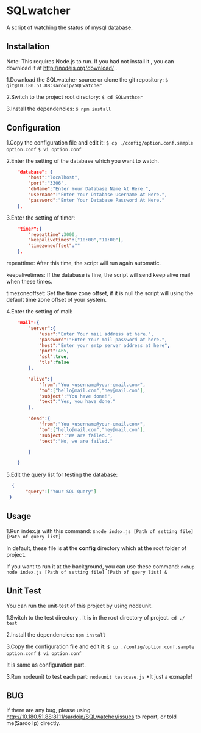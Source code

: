 SQLwatcher
======
A script of watching the status of mysql database.

Installation
---
Note: This requires Node.js to run. If you had not install it , you can download it at http://nodejs.org/download/ .

1.Download the SQLwatcher source or clone the git repository:
`$ git@10.180.51.88:sardoip/SQLwatcher`

2.Switch to the project root directory:
`$ cd SQLwathcer`

3.Install the dependencies: 
`$ npm install`

Configuration
---
1.Copy the configuration file and edit it: 
`$ cp ./config/option.conf.sample option.conf` 
`$ vi option.conf`

2.Enter the setting of the database which you want to watch.
```json
    "database": {
        "host":"localhost",
        "port":"3306",
        "dbName":"Enter Your Database Name At Here.",
        "username":"Enter Your Database Username At Here.",
        "password":"Enter Your Database Password At Here."
    },
```
3.Enter the setting of timer: 
```json
    "timer":{
        "repeattime":3000,  
        "keepalivetimes":["10:00","11:00"],
        "timezoneoffset":""
    },

```

repeattime: After this time, the script will run again automatic.

keepalivetimes: If the database is fine, the script will send keep alive 
mail when these times.

timezoneoffset: Set the time zone offset, if it is null the script will using the default time zone offset of your system.

4.Enter the setting of mail: 
```json
    "mail":{
        "server":{
            "user":"Enter Your mail address at here.",
            "password":"Enter Your mail password at here.",
            "host":"Enter your smtp server address at here",
            "port":465,
            "ssl":true,
            "tls":false
        },

        "alive":{
            "from":"You <username@your-email.com>",
            "to":["hello@mail.com","hey@mail.com"],
            "subject":"You have done!",
            "text":"Yes, you have done."
        },

        "dead":{
            "from":"You <username@your-email.com>",
            "to":["hello@mail.com","hey@mail.com"],
            "subject":"We are failed.",
            "text":"No, we are failed."

        }

    }
```

5.Edit the query list for testing the database:
```json
  {
       "query":["Your SQL Query"]
 }
```

Usage
---
1.Run index.js with this command: 
`$node index.js [Path of setting file] [Path of query list]`

In default, these file is at the **config** directory which at the root folder of project.

If you want to run it at the background, you can use these command:
`nohup node index.js [Path of setting file] [Path of query list] &`


Unit Test
---
You can run the unit-test of this project by using nodeunit.

1.Switch to the test directory . It is in the root directory of project. 
`cd ./ test`

2.Install the dependencies:
`npm install`

3.Copy the configuration file and edit it: 
`$ cp ./config/option.conf.sample option.conf` 
`$ vi option.conf`

It is same as configuration part.

3.Run nodeunit to test each part:
`nodeunit testcase.js` *It just a exmaple!

BUG
---
If there are any bug, please using http://10.180.51.88:8111/sardoip/SQLwatcher/issues to report, or told me(Sardo Ip) directly.


